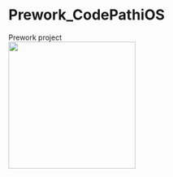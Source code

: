 # Prework_CodePathiOS
Prework project
<br>
<img src = "http://g.recordit.co/HjHxbrY5Bh.gif" width=250><br>
